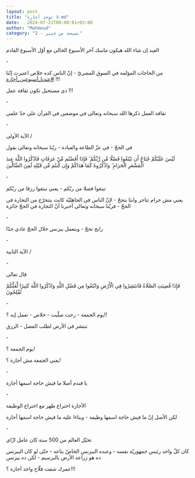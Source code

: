 ```yaml
---
layout: post
title: "لا توجد أجازة.md"
date:   2024-07-21T00:00:01+03:00
author: "Mahmoud"
category: "2 - نصيحة من خبير"
---
```

العيد إن شاء الله هيكون ماسك آخر الأسبوع الحالي مع أوّل
الأسبوع القادم

\-

من الحاجات المؤلمة في السوق المصريّ - إنّ الناس كده خلاص
اعتبرت إنّنا
[<u>\#عندنا_أسبوعين_أجازة</u>](https://www.facebook.com/hashtag/%D8%B9%D9%86%D8%AF%D9%86%D8%A7_%D8%A3%D8%B3%D8%A8%D9%88%D8%B9%D9%8A%D9%86_%D8%A3%D8%AC%D8%A7%D8%B2%D8%A9?__eep__=6&__cft__%5b0%5d=AZUFBmTzGuMQaPgVl41d9X4A3cPldUBTVCzIqa1e6peCC9zdBacNvXPlNURsk8_SxYak8C5N9MnNqVxyCzrJtTrDpV7E31M4MPW8PNkeMyN5ln14QYTml6eYY4I7oM76usCGInOkIRvqK5BeKWyvzn1WXgcJWBNJW8Z5WmCZT9or-dIBHttmjS9UZSkFWgWr8jc&__tn__=*NK-R)
!!!

دي مستحيل تكون ثقافة عمل !!!

\-

ثقافة العمل ذكرها الله سبحانه وتعالى في موضعين في القرآن
على حدّ علمي

\-

الآية الأولى /

في الحجّ - في عزّ الطاعة والعبادة - ربّنا سبحانه وتعالى
يقول

لَيْسَ عَلَيْكُمْ جُنَاحٌ أَن تَبْتَغُوا فَضْلًا مِّن رَّبِّكُمْ ۚ فَإِذَا أَفَضْتُم مِّنْ
عَرَفَاتٍ فَاذْكُرُوا اللَّهَ عِندَ الْمَشْعَرِ الْحَرَامِ ۖ وَاذْكُرُوهُ كَمَا هَدَاكُمْ وَإِن كُنتُم مِّن
قَبْلِهِ لَمِنَ الضَّالِّينَ

\-

تبتغوا فضلا من ربّكم - يعني تبتغوا رزقا من ربّكم

يعني مش حرام تتاجر وانتا بتحجّ - لإنّ الناس في الجاهليّة
كانت بتتحرّج من التجارة في الحجّ - فربّنا سبحانه وتعالى أخبرنا أنّ التجارة
في الحجّ جائزة

\-

رايح تحجّ - وبتعمل بيزنس خلال الحجّ عادي جدّا

\-

الآية الثانية /

\-

قال تعالى

فَإِذَا قُضِيَتِ الصَّلَاةُ فَانتَشِرُوا فِي الْأَرْضِ وَابْتَغُوا مِن فَضْلِ اللَّهِ
وَاذْكُرُوا اللَّهَ كَثِيرًا لَّعَلَّكُمْ تُفْلِحُونَ

\-

يوم الجمعة - رحت صلّيت - خلاص - تعمل إيه ؟!!

تنتشر في الأرض لطلب الفضل - الرزق

\-

يوم الجمعة ؟!

يعني الجمعة مش أجازة ؟!

\-

يا فندم أصلا ما فيش حاجة اسمها أجازة

\-

الأجازة اختراع ظهر مع اختراع الوظيفة

لكن الأصل إنّ ما فيش حاجة اسمها وظيفة - وبناءا عليه ما
فيش حاجة اسمها أجازة

\-

تخيّل العالم من 500 سنة كان عامل ازّاي

كان كلّ واحد رئيس جمهوريّة نفسه - وعنده البيزنس الخاصّ
بتاعه - حتّى لو كان البيزنس ده هو زراعة الأرض بالبرسيم - لكن ده
بيزنس

عمرك شفت فلّاح واخد أجازة ؟!!!
